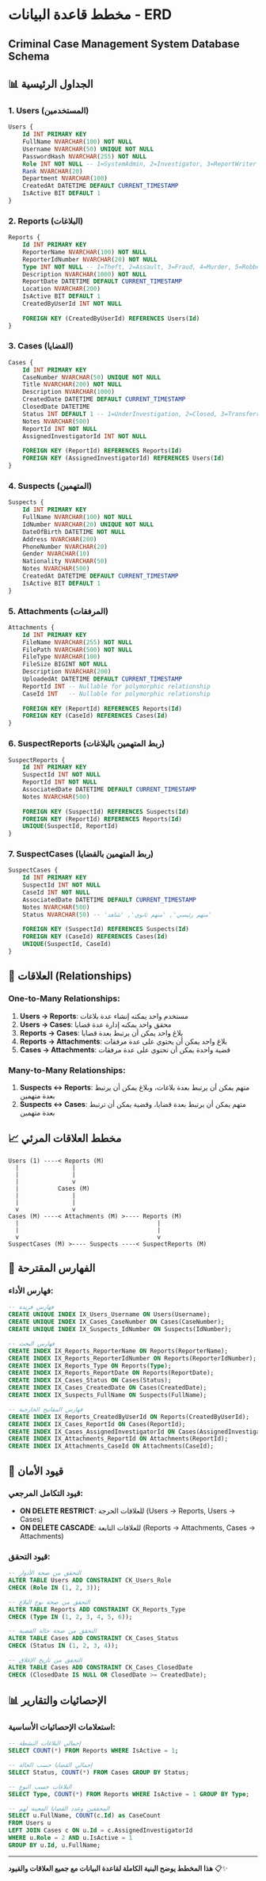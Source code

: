 # مخطط قاعدة البيانات - ERD
## Criminal Case Management System Database Schema

## 📊 الجداول الرئيسية

### 1. Users (المستخدمين)
```sql
Users {
    Id INT PRIMARY KEY
    FullName NVARCHAR(100) NOT NULL
    Username NVARCHAR(50) UNIQUE NOT NULL
    PasswordHash NVARCHAR(255) NOT NULL
    Role INT NOT NULL -- 1=SystemAdmin, 2=Investigator, 3=ReportWriter
    Rank NVARCHAR(20)
    Department NVARCHAR(100)
    CreatedAt DATETIME DEFAULT CURRENT_TIMESTAMP
    IsActive BIT DEFAULT 1
}
```

### 2. Reports (البلاغات)
```sql
Reports {
    Id INT PRIMARY KEY
    ReporterName NVARCHAR(100) NOT NULL
    ReporterIdNumber NVARCHAR(20) NOT NULL
    Type INT NOT NULL -- 1=Theft, 2=Assault, 3=Fraud, 4=Murder, 5=Robbery, 6=Other
    Description NVARCHAR(1000) NOT NULL
    ReportDate DATETIME DEFAULT CURRENT_TIMESTAMP
    Location NVARCHAR(200)
    IsActive BIT DEFAULT 1
    CreatedByUserId INT NOT NULL
    
    FOREIGN KEY (CreatedByUserId) REFERENCES Users(Id)
}
```

### 3. Cases (القضايا)
```sql
Cases {
    Id INT PRIMARY KEY
    CaseNumber NVARCHAR(50) UNIQUE NOT NULL
    Title NVARCHAR(200) NOT NULL
    Description NVARCHAR(1000)
    CreatedDate DATETIME DEFAULT CURRENT_TIMESTAMP
    ClosedDate DATETIME
    Status INT DEFAULT 1 -- 1=UnderInvestigation, 2=Closed, 3=TransferredToProsecution, 4=Suspended
    Notes NVARCHAR(500)
    ReportId INT NOT NULL
    AssignedInvestigatorId INT NOT NULL
    
    FOREIGN KEY (ReportId) REFERENCES Reports(Id)
    FOREIGN KEY (AssignedInvestigatorId) REFERENCES Users(Id)
}
```

### 4. Suspects (المتهمين)
```sql
Suspects {
    Id INT PRIMARY KEY
    FullName NVARCHAR(100) NOT NULL
    IdNumber NVARCHAR(20) UNIQUE NOT NULL
    DateOfBirth DATETIME NOT NULL
    Address NVARCHAR(200)
    PhoneNumber NVARCHAR(20)
    Gender NVARCHAR(10)
    Nationality NVARCHAR(50)
    Notes NVARCHAR(500)
    CreatedAt DATETIME DEFAULT CURRENT_TIMESTAMP
    IsActive BIT DEFAULT 1
}
```

### 5. Attachments (المرفقات)
```sql
Attachments {
    Id INT PRIMARY KEY
    FileName NVARCHAR(255) NOT NULL
    FilePath NVARCHAR(500) NOT NULL
    FileType NVARCHAR(100)
    FileSize BIGINT NOT NULL
    Description NVARCHAR(200)
    UploadedAt DATETIME DEFAULT CURRENT_TIMESTAMP
    ReportId INT -- Nullable for polymorphic relationship
    CaseId INT   -- Nullable for polymorphic relationship
    
    FOREIGN KEY (ReportId) REFERENCES Reports(Id)
    FOREIGN KEY (CaseId) REFERENCES Cases(Id)
}
```

### 6. SuspectReports (ربط المتهمين بالبلاغات)
```sql
SuspectReports {
    Id INT PRIMARY KEY
    SuspectId INT NOT NULL
    ReportId INT NOT NULL
    AssociatedDate DATETIME DEFAULT CURRENT_TIMESTAMP
    Notes NVARCHAR(500)
    
    FOREIGN KEY (SuspectId) REFERENCES Suspects(Id)
    FOREIGN KEY (ReportId) REFERENCES Reports(Id)
    UNIQUE(SuspectId, ReportId)
}
```

### 7. SuspectCases (ربط المتهمين بالقضايا)
```sql
SuspectCases {
    Id INT PRIMARY KEY
    SuspectId INT NOT NULL
    CaseId INT NOT NULL
    AssociatedDate DATETIME DEFAULT CURRENT_TIMESTAMP
    Notes NVARCHAR(500)
    Status NVARCHAR(50) -- 'متهم رئيسي', 'متهم ثانوي', 'شاهد'
    
    FOREIGN KEY (SuspectId) REFERENCES Suspects(Id)
    FOREIGN KEY (CaseId) REFERENCES Cases(Id)
    UNIQUE(SuspectId, CaseId)
}
```

## 🔗 العلاقات (Relationships)

### One-to-Many Relationships:
1. **Users → Reports**: مستخدم واحد يمكنه إنشاء عدة بلاغات
2. **Users → Cases**: محقق واحد يمكنه إدارة عدة قضايا
3. **Reports → Cases**: بلاغ واحد يمكن أن يرتبط بعدة قضايا
4. **Reports → Attachments**: بلاغ واحد يمكن أن يحتوي على عدة مرفقات
5. **Cases → Attachments**: قضية واحدة يمكن أن تحتوي على عدة مرفقات

### Many-to-Many Relationships:
1. **Suspects ↔ Reports**: متهم يمكن أن يرتبط بعدة بلاغات، وبلاغ يمكن أن يرتبط بعدة متهمين
2. **Suspects ↔ Cases**: متهم يمكن أن يرتبط بعدة قضايا، وقضية يمكن أن ترتبط بعدة متهمين

## 📈 مخطط العلاقات المرئي

```
Users (1) ----< Reports (M)
  |               |
  |               |
  |               v
  |           Cases (M)
  |               |
  |               |
  v               v
Cases (M) ----< Attachments (M) >---- Reports (M)
  |                                       |
  |                                       |
  v                                       v
SuspectCases (M) >---- Suspects ----< SuspectReports (M)
```

## 🎯 الفهارس المقترحة

### فهارس الأداء:
```sql
-- فهارس فريدة
CREATE UNIQUE INDEX IX_Users_Username ON Users(Username);
CREATE UNIQUE INDEX IX_Cases_CaseNumber ON Cases(CaseNumber);
CREATE UNIQUE INDEX IX_Suspects_IdNumber ON Suspects(IdNumber);

-- فهارس البحث
CREATE INDEX IX_Reports_ReporterName ON Reports(ReporterName);
CREATE INDEX IX_Reports_ReporterIdNumber ON Reports(ReporterIdNumber);
CREATE INDEX IX_Reports_Type ON Reports(Type);
CREATE INDEX IX_Reports_ReportDate ON Reports(ReportDate);
CREATE INDEX IX_Cases_Status ON Cases(Status);
CREATE INDEX IX_Cases_CreatedDate ON Cases(CreatedDate);
CREATE INDEX IX_Suspects_FullName ON Suspects(FullName);

-- فهارس المفاتيح الخارجية
CREATE INDEX IX_Reports_CreatedByUserId ON Reports(CreatedByUserId);
CREATE INDEX IX_Cases_ReportId ON Cases(ReportId);
CREATE INDEX IX_Cases_AssignedInvestigatorId ON Cases(AssignedInvestigatorId);
CREATE INDEX IX_Attachments_ReportId ON Attachments(ReportId);
CREATE INDEX IX_Attachments_CaseId ON Attachments(CaseId);
```

## 🔐 قيود الأمان

### قيود التكامل المرجعي:
- **ON DELETE RESTRICT**: للعلاقات الحرجة (Users → Reports, Users → Cases)
- **ON DELETE CASCADE**: للعلاقات التابعة (Reports → Attachments, Cases → Attachments)

### قيود التحقق:
```sql
-- التحقق من صحة الأدوار
ALTER TABLE Users ADD CONSTRAINT CK_Users_Role 
CHECK (Role IN (1, 2, 3));

-- التحقق من صحة نوع البلاغ
ALTER TABLE Reports ADD CONSTRAINT CK_Reports_Type 
CHECK (Type IN (1, 2, 3, 4, 5, 6));

-- التحقق من صحة حالة القضية
ALTER TABLE Cases ADD CONSTRAINT CK_Cases_Status 
CHECK (Status IN (1, 2, 3, 4));

-- التحقق من تاريخ الإغلاق
ALTER TABLE Cases ADD CONSTRAINT CK_Cases_ClosedDate 
CHECK (ClosedDate IS NULL OR ClosedDate >= CreatedDate);
```

## 📊 الإحصائيات والتقارير

### استعلامات الإحصائيات الأساسية:
```sql
-- إجمالي البلاغات النشطة
SELECT COUNT(*) FROM Reports WHERE IsActive = 1;

-- إجمالي القضايا حسب الحالة
SELECT Status, COUNT(*) FROM Cases GROUP BY Status;

-- البلاغات حسب النوع
SELECT Type, COUNT(*) FROM Reports WHERE IsActive = 1 GROUP BY Type;

-- المحققين وعدد القضايا المعينة لهم
SELECT u.FullName, COUNT(c.Id) as CaseCount
FROM Users u
LEFT JOIN Cases c ON u.Id = c.AssignedInvestigatorId
WHERE u.Role = 2 AND u.IsActive = 1
GROUP BY u.Id, u.FullName;
```

---

**هذا المخطط يوضح البنية الكاملة لقاعدة البيانات مع جميع العلاقات والقيود** 📋✨
